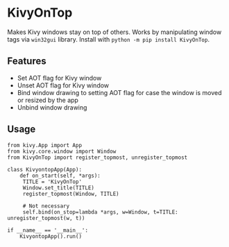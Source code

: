 # KivyOnTop

Makes Kivy windows stay on top of others. Works by manipulating window tags via `win32gui` library. Install with `python -m pip install KivyOnTop`.

## Features
 - Set AOT flag for Kivy window
 - Unset AOT flag for Kivy window
 - Bind window drawing to setting AOT flag for case the window is moved or resized by the app
 - Unbind window drawing

## Usage
```
from kivy.App import App
from kivy.core.window import Window
from KivyOnTop import register_topmost, unregister_topmost

class KivyontopApp(App):
    def on_start(self, *args):
     TITLE = 'KivyOnTop'
     Window.set_title(TITLE)
     register_topmost(Window, TITLE)

     # Not necessary
     self.bind(on_stop=lambda *args, w=Window, t=TITLE: unregister_topmost(w, t))
 
if __name__ == '__main__':
    KivyontopApp().run()
```
